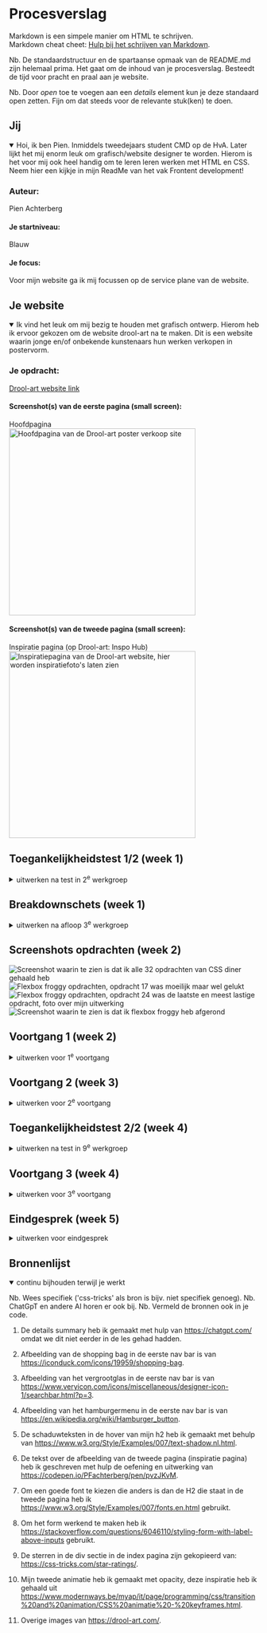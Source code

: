 # Procesverslag
Markdown is een simpele manier om HTML te schrijven.  
Markdown cheat cheet: [Hulp bij het schrijven van Markdown](https://github.com/adam-p/markdown-here/wiki/Markdown-Cheatsheet).

Nb. De standaardstructuur en de spartaanse opmaak van de README.md zijn helemaal prima. Het gaat om de inhoud van je procesverslag. Besteedt de tijd voor pracht en praal aan je website.

Nb. Door *open* toe te voegen aan een *details* element kun je deze standaard open zetten. Fijn om dat steeds voor de relevante stuk(ken) te doen.





## Jij

<details open>
  <summary>Hoi, ik ben Pien. Inmiddels tweedejaars student CMD op de HvA. Later lijkt het mij enorm leuk om grafisch/website designer te worden. Hierom is het voor mij ook heel handig om te leren leren werken met HTML en CSS. Neem hier een kijkje in mijn ReadMe van het vak Frontent development!</summary>

  ### Auteur:
  Pien Achterberg

  #### Je startniveau: 
  Blauw

  #### Je focus:
  Voor mijn website ga ik mij focussen op de service plane van de website.
 
</details>





## Je website

<details open>
  <summary>Ik vind het leuk om mij bezig te houden met grafisch ontwerp. Hierom heb ik ervoor gekozen om de website drool-art na te maken. Dit is een website waarin jonge en/of onbekende kunstenaars hun werken verkopen in postervorm.</summary>

  ### Je opdracht:
  <a href="https://drool-art.com/">Drool-art website link</a>

  #### Screenshot(s) van de eerste pagina (small screen): 
  Hoofdpagina  
  <img src="readme-images/Drool-art-hoofdpagina.jpg" width="375px" alt="Hoofdpagina van de Drool-art poster verkoop site">

  #### Screenshot(s) van de tweede pagina (small screen):
  Inspiratie pagina (op Drool-art: Inspo Hub)
  <img src="readme-images/Drool-art-inspiratiepagina.jpg" width="375px" alt="Inspiratiepagina van de Drool-art website, hier worden inspiratiefoto's laten zien">
 
</details>



## Toegankelijkheidstest 1/2 (week 1)

<details>
  <summary>uitwerken na test in 2<sup>e</sup> werkgroep</summary>

  ### Bevindingen
  Lijst met je bevindingen die in de test naar voren kwamen: Hieronder de afbeeldingen:
  <img src="readme-images/WCAG-checklist-foto1.jpg" alt="WCAG-checklist content en global code">
  <img src="readme-images/WCAG-checklist-foto2.jpg" alt="WCAG-checklist keyboard en mobile touch">
  <img src="readme-images/WCAG-checklist-foto3.jpg" alt="WCAG-checklist headings, lists en images">
  <img src="readme-images/WCAG-checklist-foto4.jpg" alt="WCAG-checklist media (video and audio) en controls">
  <img src="readme-images/WCAG-checklist-foto5.jpg" alt="WCAG-checklist appearance, animation en color contrast">

</details>



## Breakdownschets (week 1)

<details>
  <summary>uitwerken na afloop 3<sup>e</sup> werkgroep</summary>

  ### de hele pagina: 
  <img src="readme-images/Breakdownschets-volledigepagina.png" width="375px" alt="breakdown van de hele pagina in screenshot van MIRO">

  ### dynamisch deel (bijv menu): 
  <img src="readme-images/Breakdownschets-1_header.png" width="375px" alt="breakdown van de header en de eerste sectie van de hoofdpagina">
  <img src="readme-images/Breakdownschets-2_sectionindeling.png" width="375px" alt="sectieindeling van de tweede sectie van de hoofdpagina">

  ### wellicht nog een dynamisch deel (bijv filter): 
  <img src="readme-images/Breakdownschets-3_footer.png" width="375px" alt="breakdown van de footer met tweede navigatie naar social media">

</details>

## Screenshots opdrachten (week 2)
  <img src="readme-images/CSS-diner-32opdrachten.png" alt="Screenshot waarin te zien is dat ik alle 32 opdrachten van CSS diner gehaald heb">
  <img src="readme-images/Flexbox-froggy-opdracht17.jpg" alt="Flexbox froggy opdrachten, opdracht 17 was moeilijk maar wel gelukt">
  <img src="readme-images/Flexbox-froggy-opdracht24.jpg" alt="Flexbox froggy opdrachten, opdracht 24 was de laatste en meest lastige opdracht, foto over mijn uitwerking">
  <img src="readme-images/Flexbox-froggy-uitgespeeld.jpg" alt="Screenshot waarin te zien is dat ik flexbox froggy heb afgerond">



## Voortgang 1 (week 2)

<details>
  <summary>uitwerken voor 1<sup>e</sup> voortgang</summary>

  ### Stand van zaken
  hier dit ging goed & dit was lastig (neem ook screenshots op van delen van je website en code)

  <img src="readme-images/HTML-homescreen-feedback-week1.png" width="375px" alt="Begin van mijn HTML scherm, in deze screenshot is de verdeling van mijn sections te zien.">
  <img src="readme-images/CSS-beginsels-feedback-week1.png" width="375px" alt="Begin van mijn CSS indeling, hier is te zien hoe de student assistent mij geholpen heeft met de nth(1) items en het aanspreken van items.">


  ### Agenda voor meeting
  samen met je groepje opstellen

  | student 1      | student 2          | student 3    | student 4        |
  | ---            | ---                | ---          | ---              |
  | dit bespreken  | en dit             | en ik dit    | en dan ik dat    |
  | en dat ook nog | dit als er tijd is | nog een punt | dit wil ik zeker |
  | ...            | ...                | ...          | ...              |



  ### Verslag van meeting
  hier na afloop snel de uitkomsten van de meeting vastleggen

  - Voordat ik naar het gesprek ging had ik al een paar dingen bedacht waar ik hulp bij wilde vragen. Zo wist ik niet of ik mijn sections goed had ingedeeld in mijn breakdownschets en HTML, en hoe ik deze moet indelen in CSS. 
  - Bij het gesprek kwam al direct naar voren dat ik mijn Github niet goed geplaatst had, de student assistent heeft mij geholpen met deze opnieuw plaatsen. Zodat mijn read-me live is. 
  - Ook was ik al begonnen met een klein stukje CSS zodat ik hier ook mijn eerste vastgelopen punten op kon bespreken. De student assistent heeft mij geholpen met de sections specifieker te benoemen als nth(1), nth(2) zodat ik ze niet hoef te herschrijven. Op deze sections heb ik vervolgens een flexbox aangemaakt om de li items naast elkaar te laten staan. 
  - Ook heb ik li items toegevoegd aan losstaande img. Zo is de section compleet en is het indelen makkelijker. 
  - Ook heb ik de buttons veranderd naar a items. Want het zijn linkjes binnenin de website. Deze moet ik met CSS opmaken. En ik ga ze functioneel maken met Javascript (wat we in de les geleerd hebben.)
  - Ook heb ik mijn img een 100vh gegeven zodat hij binnen mijn scherm past. 
</details>



## Voortgang 2 (week 3)

<details>
  <summary>uitwerken voor 2<sup>e</sup> voortgang</summary>

  ### Stand van zaken
  Deze week ben ik al een goed eind opweg gegaan met het schrijven van mijn code, en dit lukt met veel proberen ook best redelijk. Voorafgaand van de feedbackgroep wilde ik graag hulp vragen met mijn hamburgermenu interactief maken. 
  <img src="readme-images/Hamburgermenu-eerste-versie_roze.png" width="375px" alt="Hamburgermenu eerste versie, de indeling is nog niet af en de achtergrond roze.">


  ### Agenda voor meeting
  samen met je groepje opstellen

  | student 1      | student 2          | student 3    | student 4        |
  | ---            | ---                | ---          | ---              |
  | dit bespreken  | en dit             | en ik dit    | en dan ik dat    |
  | en dat ook nog | dit als er tijd is | nog een punt | dit wil ik zeker |
  | ...            | ...                | ...          | ...              |


  ### Verslag van meeting
 - In deze feedbackgroep wist ik dat ik om hulp wilde vragen met het opstellen van een hamburgermenu. In de afbeelding hierboven is te zien hoe deze eruit ziet als je op het icoon klikt, hij werkt!
 - Volgende week ga ik deze nog verder vormgeven, ook wil ik erachter komen hoe ik deze specifiek aanspreek, want nu gaat de vormgeving van omliggende UL's vaak mee. 
 - Daarnaast heb ik mijn eerste nav bar beter vormgegeven door het DROOL logo het meest ruimte te geven. Dit heb ik geleerd door gebruik te maken van: margin-inline: auto;.
 - Tenslotte heb ik geleerd dat ik met het > attribuut een item die direct in een bijv. een sectie staat kan aanspreken. 
 - De rest van deze werkgroep heb ik gewerkt aan het maken van mijn iconenset en de a binnen de img leidt naar de andere pagina. Eerst had ik deze geleid naar de oprechte socials van de website, maar ik kreeg de feedback dat ik deze binnen de pagina moet linken, voor als er perongeluk geklikt op wordt. Nu gaat de index pagina naar de inspiratie pagina en vise versa. 

</details>





## Toegankelijkheidstest 2/2 (week 4)

<details>
  <summary>uitwerken na test in 9<sup>e</sup> werkgroep</summary>

  ### Bevindingen
  Lijst met je bevindingen die in de test naar voren kwamen (geef ook aan wat er verbeterd is):

  <img src="readme-images/WCAG-checklist2-img1.jpg" alt="WCAG-checklist content en global code mijn eigen website">
  <img src="readme-images/WCAG-checklist2-img2.jpg" alt="WCAG-checklist keyboard en mobile touch mijn eigen website">
  <img src="readme-images/WCAG-checklist2-img3.jpg" alt="WCAG-checklist headings, lists en images mijn eigen website">
  <img src="readme-images/WCAG-checklist2-img4.jpg" alt="WCAG-checklist media (video and audio) en controls mijn eigen website">
  <img src="readme-images/WCAG-checklist2-img5.jpg" alt="WCAG-checklist appearance, animation en color contrast mijn eigen website">

  De grootste veranderingen die anders zijn van de originele site en mijn nagemaakte site, die naar voren kwamen in mijn WCAG checklist zijn: (ook te zien in mijn aantekeningen in de screenshots hierboven). 
  - Alle images, buttons en a links hebben een alt tekst, bij de originele site is er geen gebruik gemaakt van alt teksten. 
  - Mijn alt teksten geven benodigde informatie (ook teksten die in afbeeldingen staan.)
  - Ik heb niet gebruik gemaakt van div's en id's voor elke sectie maar in plaats hiervan heb ik sections en articles gebruikt. 
  - De originele site gebruikt voor bijna elke knop een nieuwe class, dit heb ik maar 1 keer gebruikt, alleen voor andere opmaak (andere classes van de originele site waren onnodig dus die heb ik weggelaten). 
  - Ik heb voor een chronologischere code gebruik gemaakt van li items.
  - De nagemaakte site is voor de gebruiker interessanter om te bezoeken door toegevoegde hovers en animaties. 
  - Door hovers op bepaalde secties waar input gegeven moet worden zijn ook hovers toegevoegd, dit is voor de gebruiker makkelijker om te zien waar hij/zij zich bevindt. 
  

</details>





## Voortgang 3 (week 4)

<details>
  <summary>uitwerken voor 3<sup>e</sup> voortgang</summary>

  ### Stand van zaken
  hier dit ging goed & dit was lastig (neem ook screenshots op van delen van je website en code)


  ### Agenda voor meeting
  samen met je groepje opstellen

  | student 1      | student 2          | student 3    | student 4        |
  | ---            | ---                | ---          | ---              |
  | dit bespreken  | en dit             | en ik dit    | en dan ik dat    |
  | en dat ook nog | dit als er tijd is | nog een punt | dit wil ik zeker |
  | ...            | ...                | ...          | ...              |


  ### Verslag van meeting
  hier na afloop snel de uitkomsten van de meeting vastleggen

  - punt 1
  - punt 2
  - nog een punt
  - ...

</details>





## Eindgesprek (week 5)

<details>
  <summary>uitwerken voor eindgesprek</summary>

  ### Je uitkomst - karakteristiek screenshots:
  <img src="readme-images/dummy-plaatje.jpg" width="375px" alt="uitomst opdracht 1">


  ### Dit ging goed/Heb ik geleerd: 
  Korte omschrijving met plaatjes

  <img src="readme-images/dummy-plaatje.jpg" width="375px" alt="top">


  ### Dit was lastig/Is niet gelukt:
  Korte omschrijving met plaatjes

  <img src="readme-images/dummy-plaatje.jpg" width="375px" alt="bummer">
</details>





## Bronnenlijst

<details open>
  <summary>continu bijhouden terwijl je werkt</summary>

  Nb. Wees specifiek ('css-tricks' als bron is bijv. niet specifiek genoeg). 
  Nb. ChatGpT en andere AI horen er ook bij.
  Nb. Vermeld de bronnen ook in je code.

  1. De details summary heb ik gemaakt met hulp van https://chatgpt.com/ omdat we dit niet eerder in de les gehad hadden.
  2. Afbeelding van de shopping bag in de eerste nav bar is van https://iconduck.com/icons/19959/shopping-bag. 
  3. Afbeelding van het vergrootglas in de eerste nav bar is van https://www.veryicon.com/icons/miscellaneous/designer-icon-1/searchbar.html?p=3. 
  4. Afbeelding van het hamburgermenu in de eerste nav bar is van https://en.wikipedia.org/wiki/Hamburger_button.
  5. De schaduwteksten in de hover van mijn h2 heb ik gemaakt met behulp van https://www.w3.org/Style/Examples/007/text-shadow.nl.html. 
  6. De tekst over de afbeelding van de tweede pagina (inspiratie pagina) heb ik geschreven met hulp de oefening en uitwerking van https://codepen.io/PFachterberg/pen/pvzJKvM.
  7. Om een goede font te kiezen die anders is dan de H2 die staat in de tweede pagina heb ik https://www.w3.org/Style/Examples/007/fonts.en.html gebruikt.
  8. Om het form werkend te maken heb ik https://stackoverflow.com/questions/6046110/styling-form-with-label-above-inputs gebruikt.
  9. De sterren in de div sectie in de index pagina zijn gekopieerd van: https://css-tricks.com/star-ratings/.
  10. Mijn tweede animatie heb ik gemaakt met opacity, deze inspiratie heb ik gehaald uit https://www.modernways.be/myap/it/page/programming/css/transition%20and%20animation/CSS%20animatie%20-%20keyframes.html.
  
  9. Overige images van https://drool-art.com/.

</details>